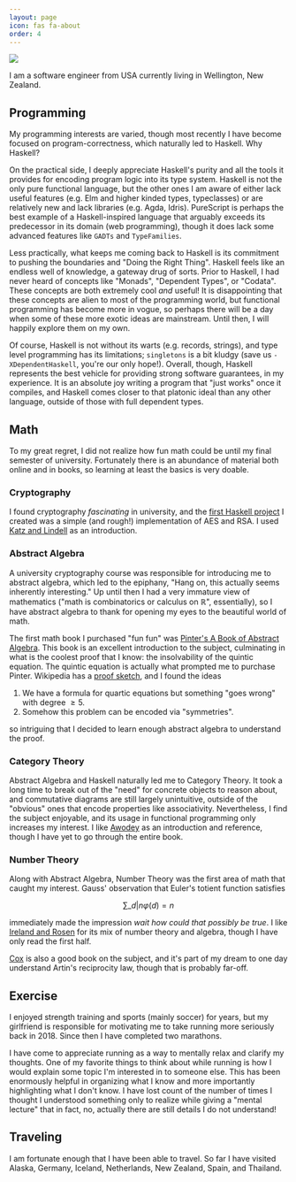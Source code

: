 ```yaml
---
layout: page
icon: fas fa-about
order: 4
---
```


<img src="/assets/img/banner_4k.png"/>

I am a software engineer from USA currently living in Wellington, New Zealand.

## Programming

My programming interests are varied, though most recently I have become focused on program-correctness, which naturally led to Haskell. Why Haskell?

On the practical side, I deeply appreciate Haskell's purity and all the tools it provides for encoding program logic into its type system. Haskell is not the only pure functional language, but the other ones I am aware of either lack useful features (e.g. Elm and higher kinded types, typeclasses) or are relatively new and lack libraries (e.g. Agda, Idris). PureScript is perhaps the best example of a Haskell-inspired language that arguably exceeds its predecessor in its domain (web programming), though it does lack some advanced features like `GADTs` and `TypeFamilies`.

Less practically, what keeps me coming back to Haskell is its commitment to pushing the boundaries and "Doing the Right Thing". Haskell feels like an endless well of knowledge, a gateway drug of sorts. Prior to Haskell, I had never heard of concepts like "Monads", "Dependent Types", or "Codata". These concepts are both extremely cool _and_ useful! It is disappointing that these concepts are alien to most of the programming world, but functional programming has become more in vogue, so perhaps there will be a day when some of these more exotic ideas are mainstream. Until then, I will happily explore them on my own.

Of course, Haskell is not without its warts (e.g. records, strings), and type level programming has its limitations; `singletons` is a bit kludgy (save us `-XDependentHaskell`, you're our only hope!). Overall, though, Haskell represents the best vehicle for providing strong software guarantees, in my experience. It is an absolute joy writing a program that "just works" once it compiles, and Haskell comes closer to that platonic ideal than any other language, outside of those with full dependent types.

## Math

To my great regret, I did not realize how fun math could be until my final semester of university. Fortunately there is an abundance of material both online and in books, so learning at least the basics is very doable.

### Cryptography

I found cryptography _fascinating_ in university, and the [first Haskell project](https://github.com/tbidne/crypto) I created was a simple (and rough!) implementation of AES and RSA. I used [Katz and Lindell](https://www.amazon.com/Introduction-Modern-Cryptography-Principles-Protocols/dp/1584885513) as an introduction.

### Abstract Algebra

A university cryptography course was responsible for introducing me to abstract algebra, which led to the epiphany, "Hang on, this actually seems inherently interesting." Up until then I had a very immature view of mathematics ("math is combinatorics or calculus on $\mathbb{R}$", essentially), so I have abstract algebra to thank for opening my eyes to the beautiful world of math.

The first math book I purchased "fun fun" was [Pinter's A Book of Abstract Algebra](https://www.amazon.com/Book-Abstract-Algebra-Second-Mathematics/dp/0486474178). This book is an excellent introduction to the subject, culminating in what is the coolest proof that I know: the insolvability of the quintic equation. The quintic equation is actually what prompted me to purchase Pinter. Wikipedia has a [proof sketch](https://en.wikipedia.org/wiki/Abel%E2%80%93Ruffini_theorem), and I found the ideas

1. We have a formula for quartic equations but something "goes wrong" with degree $\ge 5$.
1. Somehow this problem can be encoded via "symmetries".

so intriguing that I decided to learn enough abstract algebra to understand the proof.

### Category Theory

Abstract Algebra and Haskell naturally led me to Category Theory. It took a long time to break out of the "need" for concrete objects to reason about, and commutative diagrams are still largely unintuitive, outside of the "obvious" ones that encode properties like associativity. Nevertheless, I find the subject enjoyable, and its usage in functional programming only increases my interest. I like [Awodey](https://www.amazon.com/Category-Theory-Oxford-Logic-Guides/dp/0199237182) as an introduction and reference, though I have yet to go through the entire book.

### Number Theory

Along with Abstract Algebra, Number Theory was the first area of math that caught my interest. Gauss' observation that Euler's totient function satisfies

$$ \sum\_{d | n} \varphi (d) = n $$

immediately made the impression _wait how could that possibly be true_. I like [Ireland and Rosen](https://www.amazon.com/Classical-Introduction-Modern-Graduate-Mathematics/dp/038797329X) for its mix of number theory and algebra, though I have only read the first half.

[Cox](https://www.amazon.com/Primes-Form-x2-ny2-Multiplication/dp/1118390180) is also a good book on the subject, and it's part of my dream to one day understand Artin's reciprocity law, though that is probably far-off.

## Exercise

I enjoyed strength training and sports (mainly soccer) for years, but my girlfriend is responsible for motivating me to take running more seriously back in 2018. Since then I have completed two marathons.

I have come to appreciate running as a way to mentally relax and clarify my thoughts. One of my favorite things to think about while running is how I would explain some topic I'm interested in to someone else. This has been enormously helpful in organizing what I know and more importantly highlighting what I don't know. I have lost count of the number of times I thought I understood something only to realize while giving a "mental lecture" that in fact, no, actually there are still details I do not understand!

## Traveling

I am fortunate enough that I have been able to travel. So far I have visited Alaska, Germany, Iceland, Netherlands, New Zealand, Spain, and Thailand.
